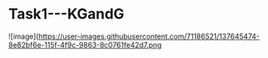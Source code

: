# Task1---KGandG
![image](https://user-images.githubusercontent.com/71186521/137645474-8e82bf6e-115f-4f9c-9863-8c0761fe42d7.png
